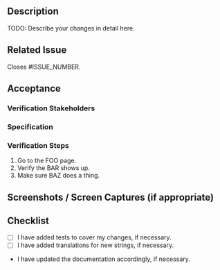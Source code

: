<!--
Before submitting this pull request, please make sure you have read our Contribution Guidelines and your PR meets our contribution standards:
https://github.com/magento/pwa-studio/blob/master/.github/CONTRIBUTING.md

Please fill out as much information as you can about your PR to help speed up the review process.
If your PR addresses an existing GitHub Issue, please refer to it in the title or Additional Information section to make the connection.

We may ask you for changes in your PR in order to meet the standards set in our Contribution Guidelines. PRs that do not comply with our guidelines may be closed at the maintainers' discretion.

Feel free to remove this section before creating this PR. Thank you for your contribution!
-->

## Description

TODO: Describe your changes in detail here.

## Related Issue
<!--- This project only accepts pull requests related to open issues -->
<!--- If suggesting a new feature or change, please discuss it in an issue first -->
<!--- If fixing a bug, there should be an issue describing it with steps to reproduce -->
<!--- Please link to the issue here by replacing ISSUE_NUMBER with your actual issue number. -->
<!--- Using the above wording causes Github to automatically close the issue on merge. -->
Closes #ISSUE_NUMBER.

## Acceptance
<!-- The people and processes this pull request needs before it is merged. -->
<!-- These fields are not required when opening the pull request, but they -->
<!-- should be populated after code review. -->
### Verification Stakeholders
<!-- People who must verify that this solves the attached issue. -->
### Specification
<!-- Changes to `upward-spec` and/or `upward-js` packages must be reviewed -->
<!-- by `UPWARD-PHP` maintainers to ensure continued compatibility -->

### Verification Steps
<!-- Please describe in detail how a reviewer can verify your changes, -->
<!-- OR how you will demonstrate the changes to the stakeholder(s). -->
1. Go to the FOO page.
2. Verify the BAR shows up.
3. Make sure BAZ does a thing.

## Screenshots / Screen Captures (if appropriate)

## Checklist
<!--- Go over all the following points, and make sure you've done anything necessary -->
- [ ] I have added tests to cover my changes, if necessary.
- [ ] I have added translations for new strings, if necessary.
* I have updated the documentation accordingly, if necessary.
